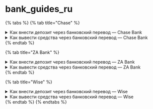 # bank\_guides\_ru

{% tabs %}
{% tab title="Chase" %}
<details>

<summary>Как внести депозит через банковский перевод — Chase Bank</summary>

Это руководство показывает вам, как именно отправить USD с вашего счета Chase Bank на Backpack Exchange

#### Обзор

| Пункт                   |                        |
| ----------------------- | ---------------------- |
| **Валюта**              | USD                    |
| **Минимальный депозит** | 100 USD                |
| **Время обработки**     | Обычно 1–3 рабочих дня |

***

#### Предварительные требования

* ✅ **Верифицированный аккаунт Backpack Exchange**
* ✅ **Доступ к онлайн-банкингу или мобильному приложению Chase**
* ✅ **Доступный баланс USD на вашем расчетном счете Chase**

***

### Пошаговое руководство

Получите данные для банковского перевода в BackpackВойдите на Backpack.exchange.Выберите DepositВыберите Cash → Wire Transfer → нажмите Continue.Ознакомьтесь с инструкциями по депозиту, войдите в свой банк для отправки банковского перевода и скопируйте данные перевода (Account/Recipient Name, Address, SWIFT/BIC, IBAN/Account Number, Reference Code).Примечание: Вы должны указать ваш уникальный Reference Code в поле memo/details переводаИнициируйте банковский перевод (Часть 1): Добавьте данные банка получателя💻 На веб-сайте Chase:Войдите на chase.com.Выберите Pay & Transfer (верхняя панель навигации).Выберите Wires & global transfers.Выберите Add a recipient.Выберите Payment Purpose → Investing in cryptocurrency.Выберите Add recipient bank.Введите Recipient bank details (см. информацию о банке выше).Введите Recipient Business details (см. информацию о Backpack выше).Подтвердите правильность данных и выберите Add recipient.Инициируйте банковский перевод (Часть 2)Выберите Schedule a Wire.Выберите Recipient (информация о получателе, которую вы добавили выше) → Next.Введите сумму, которую хотите отправить.Введите ваш уникальный Reference Code (см. выше) в поле Message to recipient.Нажмите Next.Проверьте информацию о банковском переводе и выберите Authorize wire in U.S. Dollars (USD).📱 В мобильном приложении Chase:Войдите и нажмите Pay & Transfer (нижняя панель навигации).Нажмите Wires & global transfersНажмите International → Schedule a wire.Выберите Recipient (информация о получателе, которую вы добавили выше) → NextВведите сумму, которую хотите отправитьВведите ваш уникальный Reference Code (см. выше) в поле Message to RecipientНажмите NextПроверьте информацию о банковском переводе и выберите Authorize wire in U.S. Dollars (USD)Совет: Если вы не видите Wires & global transfers, сначала перейдите в Pay & Transfer → Manage recipients и примите соглашение Chase о переводах. После этого опция появится.Завершите и отправьте ваш переводВведите сумму (Минимум: USD 100).Проверьте комиссии Chase за банковские переводы.Завершите двухфакторную аутентификацию и отправьте перевод.Подтвердите ваш депозитВаши средства обычно поступают на ваш аккаунт Backpack в течение 1–3 рабочих дней.Если средства не зачислены после 3 рабочих дней, свяжитесь с Chase и службой поддержки Backpack. Предоставьте квитанцию о подтверждении перевода.

***

🎉 **Готово!** Ваш депозит USD теперь на пути в Backpack.

Нужна помощь или есть вопросы? Свяжитесь с нашей службой поддержки в любое время по адресу support@backpack.exchange. Обязательно укажите ваш референс банковского перевода для более быстрой помощи.

</details>

<details>

<summary>Как вывести средства через банковский перевод — Chase Bank</summary>

Эта статья пошагово показывает, как вывести USD с вашего аккаунта Backpack Exchange напрямую на ваш счет Chase Bank, используя SWIFT банковский перевод.

#### Обзор

| Пункт                            | Детали                                    |
| -------------------------------- | ----------------------------------------- |
| **Валюта**                       | USD через SWIFT                           |
| **Минимальный вывод**            | 100 USD                                   |
| **Время обработки**              | Обычно 1–3 рабочих дня                    |
| **Комиссия за входящий перевод** | Chase может взимать приблизительно USD 15 |

***

#### Предварительные требования

Прежде чем начать, убедитесь, что у вас есть:

* ✅ **Доступный баланс USD в Backpack Exchange**
* ✅ **Номер вашего счета Chase Bank**
* ✅ **SWIFT-код Chase Bank:** `CHASUS33`

***

### Пошаговое руководство

Войдите в Backpack и откройте меню вывода средствВойдите на Backpack.exchange.Нажмите на WithdrawВыберите Cash (USD).Найдите данные вашего счета Chase для переводовВойдите в ваш аккаунт Chase.Выберите ваш checking account на панели управления.Нажмите на меню … (три точки) More.Выберите Account & routing numbers.Найдите ваш восьмизначный Account number в разделе "Wire transfers."Подтвердите SWIFT/BIC как CHASUS33.Примечание: Пожалуйста, убедитесь, что используете routing number для wire transfers, а не для ACH transfers.Добавьте ваш счет Chase в Backpack (первоначальная настройка)В модальном окне вывода средств Backpack выберите "Select Recipient" → нажмите Add Bank Account.Введите ваши данные точно так, как они указаны в ChaseНажмите "Add Bank Account" для сохранения.Вывод средствВведите сумму вывода: Укажите сумму, которую хотите вывести (минимум USD 100).Выберите суб-аккаунт: Если применимо, выберите суб-аккаунт, с которого будет осуществлен вывод.Выберите получателя: Выберите ваш сохраненный счет Chase в качестве получателя вывода.Продолжить: Нажмите кнопку "Continue" внизу страницы.Подтвердите вывод: Завершите процесс двухфакторной аутентификации для финализации и отправки запроса на вывод.Отслеживайте ваш выводВыводы обычно занимают 1–3 рабочих дня для поступления на ваш счет Chase.Если вы не получили средства после 3 рабочих дней, пожалуйста, свяжитесь со службой поддержки Backpack с вашим номером вывода.

***

🎉 **Вот и всё!** Ваш вывод USD теперь на пути к вашему счету Chase.

Нужна помощь? Наша служба поддержки всегда готова помочь по адресу support@backpack.exchange. Пожалуйста, укажите ваш референс вывода для более быстрой поддержки.

</details>
{% endtab %}

{% tab title="ZA Bank" %}
<details>

<summary>Как внести депозит через банковский перевод — ZA Bank</summary>

Это краткое руководство показывает вам, как именно отправить USD с вашего счета ZA на Backpack

#### Обзор

| Пункт                   |                        |
| ----------------------- | ---------------------- |
| **Валюта**              | USD через SWIFT        |
| **Минимальный депозит** | 100 USD                |
| **Время обработки**     | Обычно 1–3 рабочих дня |

***

#### Предварительные требования

* ✅ **Верифицированный аккаунт Backpack Exchange**
* ✅ **Онлайн/мобильный банкинг ZA Bank**
* ✅ **USD на вашем счете ZA Bank**

***

### Пошаговое руководство

Получите данные для банковского перевода в BackpackВойдите на Backpack.exchange.Перейдите в DepositВыберите Cash (USD) → Wire Transfer → нажмите Continue.Скопируйте Account Name, SWIFT/BIC, IBAN / Account Number (где применимо), и Account Name, Reference Code.Начните международный перевод в ZA BankОткройте ваше приложение ZA Bank.Выберите Transfer на главной странице.Нажмите Global TransferВведите сумму, которую хотите перевести (минимум $100 USD).Убедитесь, что валюта получения установлена на USD.ZA Bank использует Wise для облегчения международных переводов. Вы будете перенаправлены в Wise для безопасного заполнения банковских данных получателя и подтверждения платежа.Введите банковские данные Backpack Exchange (в Wise)В интерфейсе Wise, предоставленном ZA Bank, введите следующие банковские данные Backpack точно так, как они отображаются в Backpack:После заполнения этих данных подтвердите информацию и продолжите.Примечание: Банковская информация основана на данных Backpack и Wise, предоставленных на момент транзакции. Всегда проверяйте последние данные перед продолжением.Подтвердите и авторизуйте переводПроверьте комиссии (если применимо), затем нажмите Confirm.Авторизуйте транзакцию с помощью Face ID или вашего PIN-кода.Отслеживайте ваш депозитВаш депозит должен поступить на ваш аккаунт Backpack в течение 1–3 рабочих дней.Если ваши средства не были зачислены после 3 рабочих дней, свяжитесь со службой поддержки Backpack и предоставьте ваши данные перевода.

***

🎉 **Отличная работа!** Ваш депозит в пути.

Если у вас возникнут проблемы, наша служба поддержки доступна 24/7. Свяжитесь с нами по адресу support@backpack.exchange, и пожалуйста, укажите ваши данные перевода для более быстрой помощи.

</details>

<details>

<summary>Как вывести средства через банковский перевод — ZA Bank</summary>

Эта статья пошагово показывает, как вывести USD с вашего аккаунта Backpack Exchange напрямую на ваш счет ZA Bank, используя SWIFT банковский перевод.

#### Обзор

| Пункт                 | Детали                 |
| --------------------- | ---------------------- |
| **Валюта**            | USD через SWIFT        |
| **Минимальный вывод** | 100 USD                |
| **Время обработки**   | Обычно 1–3 рабочих дня |

***

#### Предварительные требования

Убедитесь, что у вас есть:

* ✅ **Доступный баланс USD в Backpack Exchange**
* ✅ **Данные счета ZA Bank для получения SWIFT перевода**

***

### Пошаговое руководство

Посетите Backpack и откройте меню вывода средствВойдите на Backpack.exchange.Нажмите на Withdraw в правом верхнем углуВыберите Cash (USD).Соберите данные вашего счета ZA BankОткройте ваше приложение ZA Bank.Нажмите на иконку профиля (верхний левый угол).Вы можете скопировать номер вашего банковского счета из этого разделаДля получения подробной информации о Overseas Remittance обратитесь к ZA Bank FAQ.Просмотрите и загрузите ваш электронный выписку ZA bank (вспомогательно)Нажмите на аватар вашего профиля на главном экране ZA Bank.Выберите e‑Statement & e‑Advice.Выберите e‑Statement из списка.Выберите последний месяц (или месяц, когда должен прийти ваш перевод).Нажмите на иконку загрузки в правом верхнем углу.Нажмите Download / Share, чтобы сохранить выписку в формате PDF на ваш телефон или облачное хранилище.Приложите электронную выписку в качестве подтверждающей информации на следующем шаге.Добавьте ваш счет ZA Bank в Backpack (первоначальная настройка)В модальном окне вывода средств Backpack выберите "Select Recipient" → нажмите Add Bank Account.Введите ваши данные точно так, как они указаны в ZA Bank:Примечание: Банковская информация предоставлена только для справки и была извлечена из ZA Bank FAQ. Пожалуйста, дважды проверьте и подтвердите последние данные непосредственно в вашем банке перед выполнением любого банковского перевода.После ввода данных нажмите "Add Bank Account".Отправьте ваш запрос на выводВ экране вывода введите сумму, которую хотите вывести (Минимум: USD 100).Выберите Sub-account, с которого вы хотите вывести средства.Выберите ваш сохраненный счет ZA Bank из списка получателей.Нажмите Continue.Отслеживайте ваш выводСредства обычно поступают на ваш счет ZA Bank в течение 1–3 рабочих дней.Служба поддержки Backpack может связаться с вами по электронной почте с запросом подтверждения происхождения средств. Мы принимаем криптонативные подтверждения, такие как хеши транзакций для заработков, подтверждения переводов с бирж (с совпадающими именами), историю торговли Backpack и другие.Если средства не зачислены после 3 рабочих дней, свяжитесь со службой поддержки Backpack и предоставьте ваши данные вывода.

***

🎉 **Готово!** Ваш вывод успешно инициирован.

Если у вас возникнут проблемы, наша служба поддержки доступна 24/7 по адресу support@backpack.exchange. Пожалуйста, укажите ваши данные вывода для быстрой помощи.

</details>
{% endtab %}

{% tab title="Wise" %}
<details>

<summary>Как внести депозит через банковский перевод — Wise</summary>

Это краткое руководство показывает вам, как именно отправить USD с вашего счета Wise на Backpack

#### Обзор

| Пункт                   |                        |
| ----------------------- | ---------------------- |
| **Валюта**              | USD через SWIFT        |
| **Минимальный депозит** | 100 USD                |
| **Время обработки**     | Обычно 1–3 рабочих дня |

***

#### Предварительные требования

Убедитесь, что у вас есть:

* ✅ **Аккаунт Wise** и доступный метод финансирования
* ✅ **Банковские данные Backpack Exchange для переводов** (SWIFT, IBAN, Account Name, Reference Code)

***

### Пошаговое руководство

Получите данные для банковского перевода в BackpackВойдите на Backpack.exchange.Перейдите в DepositВыберите Cash (USD) → Wire Transfer → нажмите ContinueСкопируйте:SWIFT/BICIBAN/Account NumberAccount NameReference CodeОтправьте USD через WiseВойдите в ваш аккаунт Wise (веб-сайт или приложение)Нажмите на зеленую кнопку 'Send'На экране 'Select their currency' выберите вашу 'Source currency' (местная валюта или USD, если пополнено) и установите Target currency на USDНа экране 'Add a recipient' выберите 'Bank details'Выберите получателя 'Business or Charity' (требуется, так как Backpack является бизнесом)Введите Beneficiary Name, IBAN и SWIFT/BIC BackpackВыберите валюту платежа и введите сумму, нажмите 'Continue'Проверьте комиссии, в поле 'Payment reference / Message' вставьте ваш Reference Code Backpack, и нажмите 'Continue to instructions' для завершения переводаОтслеживайте ваш депозитWise будет отображать обновления статуса в реальном времени: Processing → Sent.Средства обычно появляются на вашем аккаунте Backpack в течение 1–3 рабочих дней.Если перевод не был зачислен после 3 рабочих дней, свяжитесь с Wise и службой поддержки Backpack с вашими данными перевода.

***

🎉 **Отличная работа!** Ваш депозит в пути.

Если у вас возникнут проблемы, наша служба поддержки доступна 24/7. Свяжитесь с нами по адресу support@backpack.exchange, и пожалуйста, укажите ваши данные перевода для более быстрой помощи.

</details>

<details>

<summary>Как вывести средства через банковский перевод — Wise</summary>

Эта статья пошагово показывает, как вывести USD с вашего аккаунта Backpack Exchange напрямую на ваш счет Wise Bank, используя SWIFT банковский перевод.

#### Обзор

| Пункт                 | Детали                 |
| --------------------- | ---------------------- |
| **Валюта**            | USD через SWIFT        |
| **Минимальный вывод** | 100 USD                |
| **Время обработки**   | Обычно 1–3 рабочих дня |

***

#### Предварительные требования

Убедитесь, что у вас есть:

* ✅ **Баланс USD в Wise** с включенными данными счета
* ✅ **Доступный баланс USD в Backpack Exchange**

***

### Пошаговое руководство

Войдите в Backpack и откройте меню вывода средствВойдите на Backpack.exchange.Нажмите на WithdrawВыберите Cash (USD).Соберите ваши данные для получения в WiseОткройте ваш аккаунт Wise.Во вкладке Home выберите ваш баланс USD.Нажмите Account details для просмотра:Account NumberWire routingSWIFT/BICПолное юридическое имя и адресСкопируйте эти данные для использования в Backpack.Добавьте ваш банковский счет Wise в Backpack (первоначальная настройка)В модальном окне вывода средств Backpack выберите "Select Recipient" → нажмите Add Bank Account.Нажмите "Add Bank Account" для сохранения.Отправьте ваш запрос на выводВведите сумму, которую хотите вывести (Минимум: USD 100).Выберите Sub-account, с которого вы хотите вывести средства.Выберите ваш сохраненный банковский счет Wise из списка получателей.Нажмите Continue.Завершите двухфакторную аутентификацию и подтвердите ваш вывод.Отслеживайте ваш выводСредства должны поступить на ваш счет Wise в течение 1–3 рабочих дней, за вычетом любой входящей комиссии, взимаемой Wise.Если средства не получены в течение 3 рабочих дней, свяжитесь со службой поддержки Backpack с вашими данными вывода.

***

🎉 **Успешно!** Ваш вывод теперь обрабатывается. Нужна помощь? Свяжитесь с нашей службой поддержки по адресу support@backpack.exchange. Не забудьте указать ваши данные вывода для быстрой помощи.

</details>
{% endtab %}
{% endtabs %}
